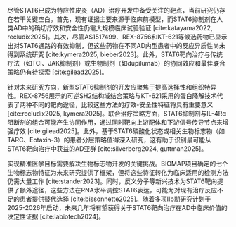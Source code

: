 尽管STAT6已成为特应性皮炎（AD）治疗开发中备受关注的靶点，当前研究仍存在若干关键空白。首先，现有证据主要来源于临床前模型，而STAT6抑制剂在人类AD中的确切疗效和安全性仍需大规模临床试验验证 [cite:katayama2022, recludix2025]。其次，尽管AS1517499、REX-8756和KT-621等候选药物已显示出对STAT6通路的有效抑制，但这些药物在不同AD内型患者中的反应异质性尚未得到系统研究 [cite:kymera2025, bieber2023]。此外，STAT6靶向治疗与传统疗法（如TCI、JAK抑制剂）或生物制剂（如dupilumab）的协同效应和最佳联合策略仍有待探索 [cite:gilead2025]。

针对未来研究方向，新型STAT6抑制剂的开发应聚焦于提高选择性和组织特异性。REX-8756展示的可逆SH2结构域结合策略与KT-621采用的蛋白降解技术代表了两种不同的靶向途径，比较这些方法的疗效-安全性特征将具有重要意义 [cite:recludix2025, kymera2025]。联合治疗策略方面，STAT6抑制剂与IL-4Rα阻断剂的组合可能产生协同作用，通过同时靶向上游配体和下游信号传导节点来增强疗效 [cite:gilead2025]。此外，基于STAT6磷酸化状态或相关生物标志物（如TARC、Eotaxin-3）的患者分层策略值得深入研究，这有助于识别最可能从STAT6靶向治疗中获益的AD亚群 [cite:silverberg2024, guttman2025]。

实现精准医学目标需要解决生物标志物开发的关键挑战。BIOMAP项目确定的七个生物标志物特征为未来研究提供了框架，但将这些特征转化为临床适用的检测方法仍需大量工作 [cite:stander2023]。同时，反义分子等新兴技术为STAT6靶向提供了额外途径，这些方法在RNA水平调控STAT6表达，可能为对现有治疗反应不足的患者提供替代选择 [cite:bissonnette2025]。随着多项IIb期研究计划于2025-2026年启动，未来几年将有望获得关于STAT6靶向治疗在AD中临床价值的决定性证据 [cite:labiotech2024]。